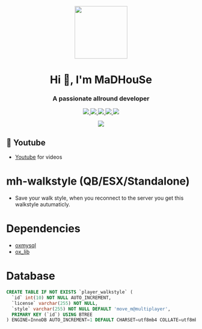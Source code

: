 <p align="center">
    <img width="140" src="https://icons.iconarchive.com/icons/iconarchive/red-orb-alphabet/128/Letter-M-icon.png" />  
    <h1 align="center">Hi 👋, I'm MaDHouSe</h1>
    <h3 align="center">A passionate allround developer </h3>    
</p>

<p align="center">
  <a href="https://github.com/MaDHouSe79/mh-walkstyle/issues">
    <img src="https://img.shields.io/github/issues/MaDHouSe79/mh-walkstyle"/> 
  </a>
  <a href="https://github.com/MaDHouSe79/mh-walkstyle/watchers">
    <img src="https://img.shields.io/github/watchers/MaDHouSe79/mh-walkstyle"/> 
  </a> 
  <a href="https://github.com/MaDHouSe79/mh-walkstyle/network/members">
    <img src="https://img.shields.io/github/forks/MaDHouSe79/mh-walkstyle"/> 
  </a>  
  <a href="https://github.com/MaDHouSe79/mh-walkstyle/stargazers">
    <img src="https://img.shields.io/github/stars/MaDHouSe79/mh-walkstyle?color=white"/> 
  </a>
  <a href="https://github.com/MaDHouSe79/mh-walkstyle/blob/main/LICENSE">
    <img src="https://img.shields.io/github/license/MaDHouSe79/mh-walkstyle?color=black"/> 
  </a>      
</p>

<p align="center">
  <img alig src="https://github-profile-trophy.vercel.app/?username=MaDHouSe79&margin-w=15&column=6" />
</p>

## 🙈 Youtube
- [Youtube](https://www.youtube.com/@MaDHouSe79) for videos

# mh-walkstyle (QB/ESX/Standalone)
- Save your walk style, when you reconnect to the server you get this walkstyle autumaticly.

# Dependencies
- [oxmysql](https://github.com/overextended/oxmysql/releases/tag/v1.9.3)
- [ox_lib](https://github.com/overextended/ox_lib/releases/)

# Database
```sql
CREATE TABLE IF NOT EXISTS `player_walkstyle` (
  `id` int(10) NOT NULL AUTO_INCREMENT,
  `license` varchar(255) NOT NULL,
  `style` varchar(255) NOT NULL DEFAULT 'move_m@multiplayer',
  PRIMARY KEY (`id`) USING BTREE
) ENGINE=InnoDB AUTO_INCREMENT=1 DEFAULT CHARSET=utf8mb4 COLLATE=utf8mb4_unicode_ci ROW_FORMAT=DYNAMIC;
```